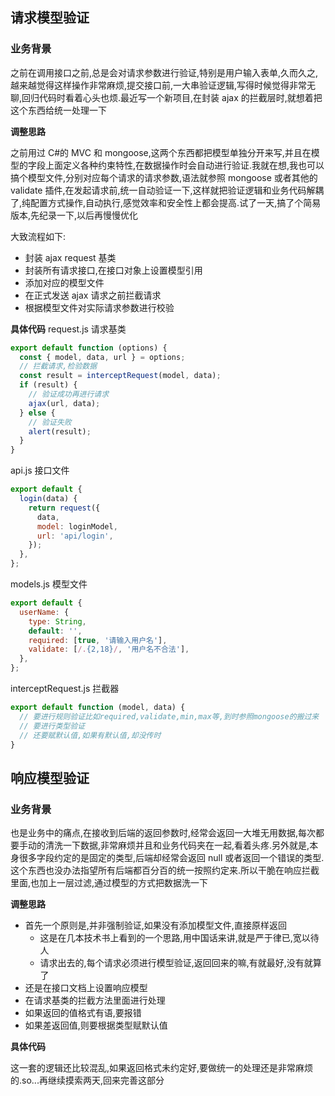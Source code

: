 ## 请求模型验证

### 业务背景

之前在调用接口之前,总是会对请求参数进行验证,特别是用户输入表单,久而久之,越来越觉得这样操作非常麻烦,提交接口前,一大串验证逻辑,写得时候觉得非常无聊,回归代码时看着心头也烦.最近写一个新项目,在封装 ajax 的拦截层时,就想着把这个东西给统一处理一下

**调整思路**

之前用过 C#的 MVC 和 mongoose,这两个东西都把模型单独分开来写,并且在模型的字段上面定义各种约束特性,在数据操作时会自动进行验证.我就在想,我也可以搞个模型文件,分别对应每个请求的请求参数,语法就参照 mongoose 或者其他的 validate 插件,在发起请求前,统一自动验证一下,这样就把验证逻辑和业务代码解耦了,纯配置方式操作,自动执行,感觉效率和安全性上都会提高.试了一天,搞了个简易版本,先纪录一下,以后再慢慢优化

大致流程如下:

- 封装 ajax request 基类
- 封装所有请求接口,在接口对象上设置模型引用
- 添加对应的模型文件
- 在正式发送 ajax 请求之前拦截请求
- 根据模型文件对实际请求参数进行校验

**具体代码**
request.js 请求基类

```javascript
export default function (options) {
  const { model, data, url } = options;
  // 拦截请求,检验数据
  const result = interceptRequest(model, data);
  if (result) {
    // 验证成功再进行请求
    ajax(url, data);
  } else {
    // 验证失败
    alert(result);
  }
}
```

api.js 接口文件

```javascript
export default {
  login(data) {
    return request({
      data,
      model: loginModel,
      url: 'api/login',
    });
  },
};
```

models.js 模型文件

```javascript
export default {
  userName: {
    type: String,
    default: '',
    required: [true, '请输入用户名'],
    validate: [/.{2,18}/, '用户名不合法'],
  },
};
```

interceptRequest.js 拦截器

```javascript
export default function (model, data) {
  // 要进行规则验证比如required,validate,min,max等,到时参照mongoose的搬过来
  // 要进行类型验证
  // 还要赋默认值,如果有默认值,却没传时
}
```

## 响应模型验证

### 业务背景

也是业务中的痛点,在接收到后端的返回参数时,经常会返回一大堆无用数据,每次都要手动的清洗一下数据,非常麻烦并且和业务代码夹在一起,看着头疼.另外就是,本身很多字段约定的是固定的类型,后端却经常会返回 null 或者返回一个错误的类型.
这个东西也没办法指望所有后端都百分百的统一按照约定来.所以干脆在响应拦截里面,也加上一层过滤,通过模型的方式把数据洗一下

**调整思路**

- 首先一个原则是,并非强制验证,如果没有添加模型文件,直接原样返回
  - 这是在几本技术书上看到的一个思路,用中国话来讲,就是严于律已,宽以待人
  - 请求出去的,每个请求必须进行模型验证,返回回来的嘛,有就最好,没有就算了
- 还是在接口文档上设置响应模型
- 在请求基类的拦截方法里面进行处理
- 如果返回的值格式有语,要报错
- 如果差返回值,则要根据类型赋默认值

**具体代码**

这一套的逻辑还比较混乱,如果返回格式未约定好,要做统一的处理还是非常麻烦的.so...再继续摸索两天,回来完善这部分
